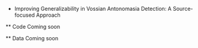 * Improving Generalizability in Vossian Antonomasia Detection: A
Source-focused Approach

** Code
Coming soon

** Data
Coming soon